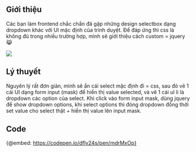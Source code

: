 ## Giới thiệu
Các bạn làm frontend chắc chắn đã gặp những design selectbox dạng dropdown khác với UI mặc định của trình duyệt.
Để đáp ứng thì css là không đủ trong nhiều trường hợp, mình sẽ giới thiệu cách custom = jquery :joy_cat:

![](https://images.viblo.asia/752bf095-d876-4598-9053-47947ee5695c.png)


## Lý thuyết
Nguyên lý rất đơn giản, mình sẽ ẩn cái select mặc định đi = css,
sau đó vẽ 1 cái UI dạng form input (mask) để hiển thị value selected, và vẽ 1 cái ul li là dropdown các option của select.
Khi click vào form input mask, dùng jquery để show dropdown options, khi select options thì đóng dropdown đồng thời set value cho select thật + hiển thị value lên input mask.

## Code

{@embed: https://codepen.io/dfly24s/pen/mdrMxOp}